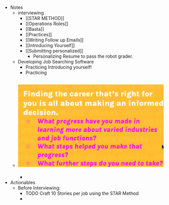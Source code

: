 - Notes
	- interviewing
		- [[STAR METHOD]]
		- [[Operations Roles]]
		- [[Basta]]
		- [[Practices]]
		- [[Writing Follow up Emails]]
		- [[Introducing Yourself]]
		- [[Submitting personalized]]
			- Personalizing Resume to pass the robot grader.
	- Developing Job Searching Software
		- Practicing Introducing yourself!
		- Practicing
	- ![image.png](../assets/image_1715637131372_0.png)
		-
		-
- Actionables
	- Before Interviewing:
		- TODO Craft 10 Stories per job using the STAR Method
		-